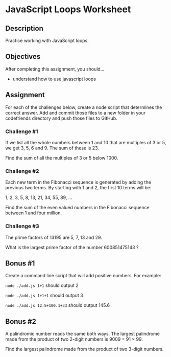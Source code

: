# JavaScript Loops Worksheet

## Description
Practice working with JavaScript loops.


## Objectives

After completing this assignment, you should…

* understand how to use javascript loops

## Assignment
For each of the challenges below, create a node script that determines the correct answer. Add and commit those files to a new folder in your codefriends directory and push those files to GitHub.

### Challenge #1

If we list all the whole numbers between 1 and 10 that are multiples of 3 or 5, we get 3, 5, 6 and 9. The sum of these is 23.

Find the sum of all the multiples of 3 or 5 below 1000.

### Challenge #2

Each new term in the Fibonacci sequence is generated by adding the previous two terms. By starting with 1 and 2, the first 10 terms will be:

1, 2, 3, 5, 8, 13, 21, 34, 55, 89, ...

Find the sum of the even valued numbers in the Fibonacci sequence between 1 and four million.


### Challenge #3

The prime factors of 13195 are 5, 7, 13 and 29.

What is the largest prime factor of the number 600851475143 ?


## Bonus #1

Create a command line script that will add positive numbers. For example:

`node ./add.js 1+1` should output 2

`node ./add.js 1+1+1` should output 3

`node ./add.js 12.5+100.1+33` should output 145.6

## Bonus #2

A palindromic number reads the same both ways. The largest palindrome made from the product of two 2-digit numbers is 9009 = 91 × 99.

Find the largest palindrome made from the product of two 3-digit numbers.